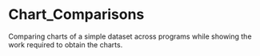 # Chart_Comparisons
Comparing charts of a simple dataset across programs while showing the work required to obtain the charts.
